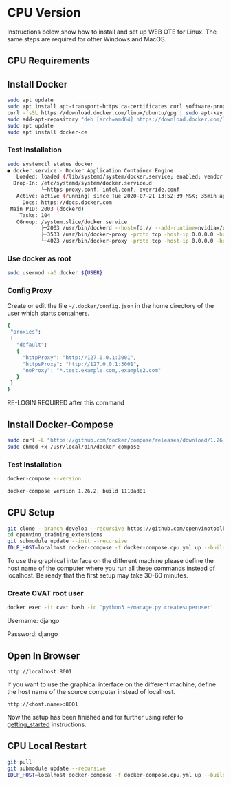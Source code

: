 
# CPU Version
Instructions below show how to install and set up WEB OTE for Linux. The same steps are required for other Windows and MacOS.
## CPU Requirements

## Install Docker

```sh
sudo apt update
sudo apt install apt-transport-https ca-certificates curl software-properties-common
curl -fsSL https://download.docker.com/linux/ubuntu/gpg | sudo apt-key add -
sudo add-apt-repository "deb [arch=amd64] https://download.docker.com/linux/ubuntu bionic stable"
sudo apt update
sudo apt install docker-ce
```

### Test Installation

```sh
sudo systemctl status docker
● docker.service - Docker Application Container Engine
   Loaded: loaded (/lib/systemd/system/docker.service; enabled; vendor preset: enabled)
  Drop-In: /etc/systemd/system/docker.service.d
           └─https-proxy.conf, intel.conf, override.conf
   Active: active (running) since Tue 2020-07-21 13:52:39 MSK; 35min ago
     Docs: https://docs.docker.com
 Main PID: 2003 (dockerd)
    Tasks: 104
   CGroup: /system.slice/docker.service
           ├─2003 /usr/bin/dockerd --host=fd:// --add-runtime=nvidia=/usr/bin/nvidia-container-runtime-hook
           ├─3533 /usr/bin/docker-proxy -proto tcp -host-ip 0.0.0.0 -host-port 8080 -container-ip 172.21.0.4 -container-port 80
           └─4023 /usr/bin/docker-proxy -proto tcp -host-ip 0.0.0.0 -host-port 8888 -container-ip 172.20.0.6 -container-port 8888
```

### Use docker as root

```sh
sudo usermod -aG docker ${USER}
```

### Config Proxy

Create or edit the file `~/.docker/config.json` in the home directory of the user which starts containers.

```sh
{
 "proxies":
 {
   "default":
   {
     "httpProxy": "http://127.0.0.1:3001",
     "httpsProxy": "http://127.0.0.1:3001",
     "noProxy": "*.test.example.com,.example2.com"
   }
 }
}
```

RE-LOGIN REQUIRED after this command

## Install Docker-Compose

```sh
sudo curl -L "https://github.com/docker/compose/releases/download/1.26.2/docker-compose-$(uname -s)-$(uname -m)" -o /usr/local/bin/docker-compose
sudo chmod +x /usr/local/bin/docker-compose
```

### Test Installation

```sh
docker-compose --version

docker-compose version 1.26.2, build 1110ad01
```


## CPU Setup

```sh
git clone --branch develop --recursive https://github.com/openvinotoolkit/openvino_training_extensions.git
cd openvino_training_extensions
git submodule update --init --recursive
IDLP_HOST=localhost docker-compose -f docker-compose.cpu.yml up --build -d
```
To use the graphical interface on the different machine please define the host name of the computer where you run all these commands instead of localhost.
Be ready that the first setup may take 30-60 minutes.

### Create CVAT root user

```sh
docker exec -it cvat bash -ic 'python3 ~/manage.py createsuperuser'
```
Username: django

Password: django

## Open In Browser

`http://localhost:8001`

If you want to use the graphical interface on the different machine, define the host name of the source computer instead of localhost.

`http://<host.name>:8001`

Now the setup has been finished and for further using refer to [getting_started](GETTING_STARTED.md) instructions.

## CPU Local Restart

```sh
git pull
git submodule update --recursive
IDLP_HOST=localhost docker-compose -f docker-compose.cpu.yml up --build -d
```
